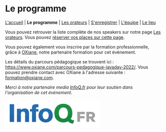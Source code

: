 # Le programme

[L'accueil](index.html) | **Le programme** | [Les orateurs](speakers.html) | [S'enregistrer](register.html) | [L'équipe](the-team.html) | [Le lieu](lieu.md)

Vous pouvez retrouver la liste complète de nos speakers sur notre page [Les orateurs](speakers.html). Vous pouvez [réserver vos places sur cette page](https://www.helloasso.com/associations/bjpc/evenements/paris-jug-s-java-day). 

Vous pouvez également vous inscrire par la formation professionnelle, grâce à [OXiane](https://www.oxiane.com/), notre partenaire formation pour cet événement.

Les détails du parcours pédagogique se trouvent ici : https://www.oxiane.com/parcours-pedagogique-javaday-2022/. Vous pouvez prendre contact avec OXiane à l'adresse suivante : [formation@oxiane.com](mailto:formation@oxiane.com). 

*Merci à notre partenaire media [InfoQ.fr](https://www.infoq.com/fr/) pour leur soutien dans l'organisation de cet événement.*

[![InfoQ FR](images/InfoQFR.png)](https://www.infoq.com/fr/)
